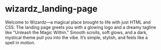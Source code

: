 # wizardz_landing-page
Welcome to Wizardz—a magical place brought to life with just HTML and CSS. The landing page greets you with a glowing logo and a dreamy tagline like "Unleash the Magic Within." Smooth scrolls, soft glows, and a dark, mystical theme pull you into the vibe. It’s simple, stylish, and feels like a spell in motion. 
